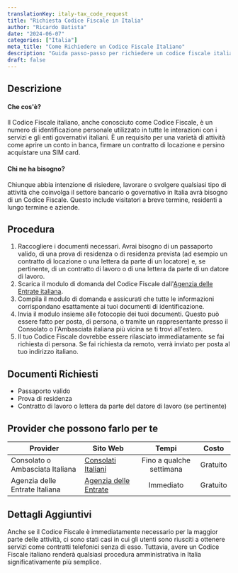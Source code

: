 ```yaml
---
translationKey: italy-tax_code_request
title: "Richiesta Codice Fiscale in Italia"
author: "Ricardo Batista"
date: "2024-06-07"
categories: ["Italia"]
meta_title: "Come Richiedere un Codice Fiscale Italiano"
description: "Guida passo-passo per richiedere un codice fiscale italiano, conosciuto anche come Codice Fiscale"
draft: false
---
```


## Descrizione
#### Che cos'è?
Il Codice Fiscale italiano, anche conosciuto come Codice Fiscale, è un numero di identificazione personale utilizzato in tutte le interazioni con i servizi e gli enti governativi italiani. È un requisito per una varietà di attività come aprire un conto in banca, firmare un contratto di locazione e persino acquistare una SIM card.

#### Chi ne ha bisogno?
Chiunque abbia intenzione di risiedere, lavorare o svolgere qualsiasi tipo di attività che coinvolga il settore bancario o governativo in Italia avrà bisogno di un Codice Fiscale. Questo include visitatori a breve termine, residenti a lungo termine e aziende.

## Procedura

1. Raccogliere i documenti necessari. Avrai bisogno di un passaporto valido, di una prova di residenza o di residenza prevista (ad esempio un contratto di locazione o una lettera da parte di un locatore) e, se pertinente, di un contratto di lavoro o di una lettera da parte di un datore di lavoro.
2. Scarica il modulo di domanda del Codice Fiscale dall'[Agenzia delle Entrate italiana](https://www.agenziaentrate.gov.it/portale/web/guest/schede/fiscale/codice-fiscale).
3. Compila il modulo di domanda e assicurati che tutte le informazioni corrispondano esattamente ai tuoi documenti di identificazione.
4. Invia il modulo insieme alle fotocopie dei tuoi documenti. Questo può essere fatto per posta, di persona, o tramite un rappresentante presso il Consolato o l'Ambasciata italiana più vicina se ti trovi all'estero.
5. Il tuo Codice Fiscale dovrebbe essere rilasciato immediatamente se fai richiesta di persona. Se fai richiesta da remoto, verrà inviato per posta al tuo indirizzo italiano.

## Documenti Richiesti
- Passaporto valido
- Prova di residenza
- Contratto di lavoro o lettera da parte del datore di lavoro (se pertinente)

## Provider che possono farlo per te

| Provider   |          Sito Web        |    Tempi        |       Costo     |
| -----------| ------------------------  | :-------------: | :------------: |
| Consolato o Ambasciata Italiana | [Consolati Italiani](https://www.esteri.it/mae/it/ministero/laretediplomatica/ambasciate/) | Fino a qualche settimana | Gratuito |
| Agenzia delle Entrate Italiana | [Agenzia delle Entrate](https://www.agenziaentrate.gov.it/) | Immediato | Gratuito |

## Dettagli Aggiuntivi
Anche se il Codice Fiscale è immediatamente necessario per la maggior parte delle attività, ci sono stati casi in cui gli utenti sono riusciti a ottenere servizi come contratti telefonici senza di esso. Tuttavia, avere un Codice Fiscale italiano renderà qualsiasi procedura amministrativa in Italia significativamente più semplice.
